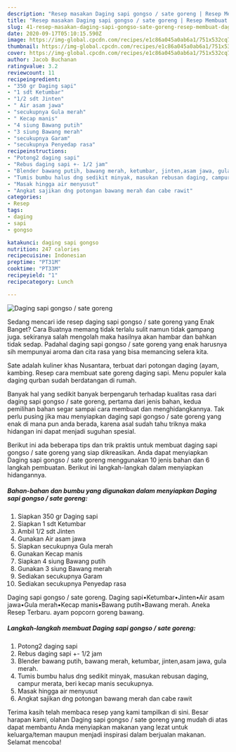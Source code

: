 ```yaml
---
description: "Resep masakan Daging sapi gongso / sate goreng | Resep Membuat Daging sapi gongso / sate goreng Yang Bikin Ngiler"
title: "Resep masakan Daging sapi gongso / sate goreng | Resep Membuat Daging sapi gongso / sate goreng Yang Bikin Ngiler"
slug: 41-resep-masakan-daging-sapi-gongso-sate-goreng-resep-membuat-daging-sapi-gongso-sate-goreng-yang-bikin-ngiler
date: 2020-09-17T05:10:15.590Z
image: https://img-global.cpcdn.com/recipes/e1c86a045a0ab6a1/751x532cq70/daging-sapi-gongso-sate-goreng-foto-resep-utama.jpg
thumbnail: https://img-global.cpcdn.com/recipes/e1c86a045a0ab6a1/751x532cq70/daging-sapi-gongso-sate-goreng-foto-resep-utama.jpg
cover: https://img-global.cpcdn.com/recipes/e1c86a045a0ab6a1/751x532cq70/daging-sapi-gongso-sate-goreng-foto-resep-utama.jpg
author: Jacob Buchanan
ratingvalue: 3.2
reviewcount: 11
recipeingredient:
- "350 gr Daging sapi"
- "1 sdt Ketumbar"
- "1/2 sdt Jinten"
- " Air asam jawa"
- "secukupnya Gula merah"
- " Kecap manis"
- "4 siung Bawang putih"
- "3 siung Bawang merah"
- "secukupnya Garam"
- "secukupnya Penyedap rasa"
recipeinstructions:
- "Potong2 daging sapi"
- "Rebus daging sapi +- 1/2 jam"
- "Blender bawang putih, bawang merah, ketumbar, jinten,asam jawa, gula merah."
- "Tumis bumbu halus dng sedikit minyak, masukan rebusan daging, campur merata, beri kecap manis secukupnya."
- "Masak hingga air menyusut"
- "Angkat sajikan dng potongan bawang merah dan cabe rawit"
categories:
- Resep
tags:
- daging
- sapi
- gongso

katakunci: daging sapi gongso 
nutrition: 247 calories
recipecuisine: Indonesian
preptime: "PT31M"
cooktime: "PT33M"
recipeyield: "1"
recipecategory: Lunch

---
```



![Daging sapi gongso / sate goreng](https://img-global.cpcdn.com/recipes/e1c86a045a0ab6a1/751x532cq70/daging-sapi-gongso-sate-goreng-foto-resep-utama.jpg)

Sedang mencari ide resep daging sapi gongso / sate goreng yang Enak Banget? Cara Buatnya memang tidak terlalu sulit namun tidak gampang juga. sekiranya salah mengolah maka hasilnya akan hambar dan bahkan tidak sedap. Padahal daging sapi gongso / sate goreng yang enak harusnya sih mempunyai aroma dan cita rasa yang bisa memancing selera kita.

Sate adalah kuliner khas Nusantara, terbuat dari potongan daging (ayam, kambing. Resep cara membuat sate goreng daging sapi. Menu populer kala daging qurban sudah berdatangan di rumah.

Banyak hal yang sedikit banyak berpengaruh terhadap kualitas rasa dari daging sapi gongso / sate goreng, pertama dari jenis bahan, kedua pemilihan bahan segar sampai cara membuat dan menghidangkannya. Tak perlu pusing jika mau menyiapkan daging sapi gongso / sate goreng yang enak di mana pun anda berada, karena asal sudah tahu triknya maka hidangan ini dapat menjadi suguhan spesial.


Berikut ini ada beberapa tips dan trik praktis untuk membuat daging sapi gongso / sate goreng yang siap dikreasikan. Anda dapat menyiapkan Daging sapi gongso / sate goreng menggunakan 10 jenis bahan dan 6 langkah pembuatan. Berikut ini langkah-langkah dalam menyiapkan hidangannya.

<!--inarticleads1-->

##### Bahan-bahan dan bumbu yang digunakan dalam menyiapkan Daging sapi gongso / sate goreng:

1. Siapkan 350 gr Daging sapi
1. Siapkan 1 sdt Ketumbar
1. Ambil 1/2 sdt Jinten
1. Gunakan  Air asam jawa
1. Siapkan secukupnya Gula merah
1. Gunakan  Kecap manis
1. Siapkan 4 siung Bawang putih
1. Gunakan 3 siung Bawang merah
1. Sediakan secukupnya Garam
1. Sediakan secukupnya Penyedap rasa


Daging sapi gongso / sate goreng. Daging sapi•Ketumbar•Jinten•Air asam jawa•Gula merah•Kecap manis•Bawang putih•Bawang merah. Aneka Resep Terbaru. ayam popcorn goreng bawang. 

<!--inarticleads2-->

##### Langkah-langkah membuat Daging sapi gongso / sate goreng:

1. Potong2 daging sapi
1. Rebus daging sapi +- 1/2 jam
1. Blender bawang putih, bawang merah, ketumbar, jinten,asam jawa, gula merah.
1. Tumis bumbu halus dng sedikit minyak, masukan rebusan daging, campur merata, beri kecap manis secukupnya.
1. Masak hingga air menyusut
1. Angkat sajikan dng potongan bawang merah dan cabe rawit




Terima kasih telah membaca resep yang kami tampilkan di sini. Besar harapan kami, olahan Daging sapi gongso / sate goreng yang mudah di atas dapat membantu Anda menyiapkan makanan yang lezat untuk keluarga/teman maupun menjadi inspirasi dalam berjualan makanan. Selamat mencoba!

